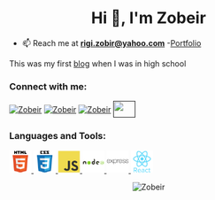 <h1 align="center">Hi 👋, I'm Zobeir</h1>


<!-- - 💬 Ask me about **React, Node-js**
 -->
- 📫 Reach me at **rigi.zobir@yahoo.com**
   -<a target="-blank" href="https://portfolio-zobeir-rigi.netlify.app">Portfolio</a>

<!-- - ⚡ Fun fact **Any fool can write code that a computer can understand. Good programmers write code that humans can understand. | Martin Fowler 
** -->
  This was my first <a href="http://www.sad_music.loxblog.com/">blog</a> when I was in high school
<h3 align="left">Connect with me:</h3>
<p align="left">
<a href="https://codepen.io/zobeir" target="blank"><img align="center" src="https://cdn.jsdelivr.net/npm/simple-icons@3.0.1/icons/codepen.svg" alt="Zobeir" height="30" width="40" /></a>
<a href="https://dev.to/zobeirrigi" target="blank"><img align="center" src="https://cdn.jsdelivr.net/npm/simple-icons@3.0.1/icons/dev-dot-to.svg" alt="Zobeir" height="30" width="40" /></a>
<!-- <a href="https://twitter.com/mohajer_2025" target="blank"><img align="center" src="https://cdn.jsdelivr.net/npm/simple-icons@3.0.1/icons/twitter.svg" alt="Zobeir" height="30" width="40" /></a> -->
<a href="https://www.linkedin.com/in/zobeir-r-37068217b/" target="blank"><img align="center" src="https://cdn.jsdelivr.net/npm/simple-icons@3.0.1/icons/linkedin.svg" alt="Zobeir" height="30" width="40" /></a>
<a href="" target="blank"><img align="center" src="https://cdn.jsdelivr.net/npm/simple-icons@3.0.1/icons/instagram.svg" alt="" height="30" width="40" /></a>
</p>



<h3 align="left">Languages and Tools:</h3>
<p align="left">
    <a href="https://www.w3.org/html/" target="_blank"> <img src="https://raw.githubusercontent.com/devicons/devicon/master/icons/html5/html5-original-wordmark.svg" alt="html5" width="40" height="40"/> </a>
    <a href="https://www.w3schools.com/css/" target="_blank"> <img src="https://raw.githubusercontent.com/devicons/devicon/master/icons/css3/css3-original-wordmark.svg" alt="css3" width="40" height="40"/> </a>
    <a href="https://developer.mozilla.org/en-US/docs/Web/JavaScript" target="_blank"> <img src="https://raw.githubusercontent.com/devicons/devicon/master/icons/javascript/javascript-original.svg" alt="javascript" width="40" height="40"/> </a>
      <a href="https://nodejs.org" target="_blank"> <img src="https://raw.githubusercontent.com/devicons/devicon/master/icons/nodejs/nodejs-original-wordmark.svg" alt="nodejs" width="40" height="40"/> </a>
    <a href="https://expressjs.com" target="_blank"> <img src="https://raw.githubusercontent.com/devicons/devicon/master/icons/express/express-original-wordmark.svg" alt="express" width="40" height="40"/> </a>
      <a href="https://reactjs.org/" target="_blank"> <img src="https://raw.githubusercontent.com/devicons/devicon/master/icons/react/react-original-wordmark.svg" alt="react" width="40" height="40"/> </a>

  
<p align="center"> <img src=https://github-readme-stats.vercel.app/api?username=Zobeir-Rigi&show_icons=true alt=Zobeir /> </p>
